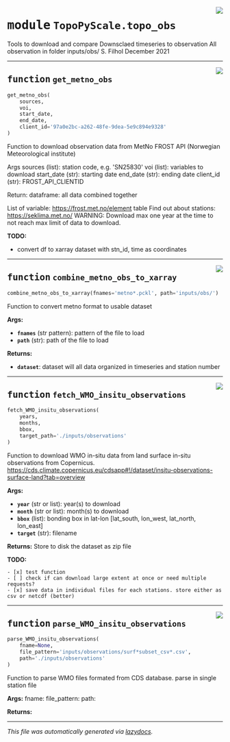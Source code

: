 <!-- markdownlint-disable -->

<a href="../docs/TopoPyScale/topo_obs#L0"><img align="right" style="float:right;" src="https://img.shields.io/badge/-source-cccccc?style=flat-square"></a>

# <kbd>module</kbd> `TopoPyScale.topo_obs`
Tools to download and compare Downsclaed timeseries to observation All observation in folder inputs/obs/ S. Filhol December 2021 


---

<a href="../docs/TopoPyScale/topo_obs/get_metno_obs#L15"><img align="right" style="float:right;" src="https://img.shields.io/badge/-source-cccccc?style=flat-square"></a>

## <kbd>function</kbd> `get_metno_obs`

```python
get_metno_obs(
    sources,
    voi,
    start_date,
    end_date,
    client_id='97a0e2bc-a262-48fe-9dea-5e9c894e9328'
)
```

Function to download observation data from MetNo FROST API (Norwegian Meteorological institute) 

Args  sources (list): station code, e.g. 'SN25830'  voi (list): variables to download  start_date (str): starting date  end_date (str): ending date  client_id (str): FROST_API_CLIENTID 

Return:   dataframe: all data combined together 

List of variable: https://frost.met.no/element table Find out about stations: https://seklima.met.no/  WARNING: Download max one year at the time to not reach max limit of data to download. 



**TODO:**
 
- convert df to xarray dataset with stn_id, time as coordinates 


---

<a href="../docs/TopoPyScale/topo_obs/combine_metno_obs_to_xarray#L74"><img align="right" style="float:right;" src="https://img.shields.io/badge/-source-cccccc?style=flat-square"></a>

## <kbd>function</kbd> `combine_metno_obs_to_xarray`

```python
combine_metno_obs_to_xarray(fnames='metno*.pckl', path='inputs/obs/')
```

Function to convert metno format to usable dataset 



**Args:**
 
 - <b>`fnames`</b> (str pattern):  pattern of the file to load 
 - <b>`path`</b> (str):  path of the file to load 



**Returns:**
 
 - <b>`dataset`</b>:  dataset will all data organized in timeseries and station number 


---

<a href="../docs/TopoPyScale/topo_obs/fetch_WMO_insitu_observations#L92"><img align="right" style="float:right;" src="https://img.shields.io/badge/-source-cccccc?style=flat-square"></a>

## <kbd>function</kbd> `fetch_WMO_insitu_observations`

```python
fetch_WMO_insitu_observations(
    years,
    months,
    bbox,
    target_path='./inputs/observations'
)
```

Function to download WMO in-situ data from land surface in-situ observations from Copernicus. https://cds.climate.copernicus.eu/cdsapp#!/dataset/insitu-observations-surface-land?tab=overview 



**Args:**
 
 - <b>`year`</b> (str or list):  year(s) to download 
 - <b>`month`</b> (str or list):  month(s) to download 
 - <b>`bbox`</b> (list):  bonding box in lat-lon [lat_south, lon_west, lat_north, lon_east] 
 - <b>`target`</b> (str):  filename 



**Returns:**
 Store to disk the dataset as zip file 



**TODO:**
 
    - [x] test function 
    - [ ] check if can download large extent at once or need multiple requests? 
    - [x] save data in individual files for each stations. store either as csv or netcdf (better) 


---

<a href="../docs/TopoPyScale/topo_obs/parse_WMO_insitu_observations#L163"><img align="right" style="float:right;" src="https://img.shields.io/badge/-source-cccccc?style=flat-square"></a>

## <kbd>function</kbd> `parse_WMO_insitu_observations`

```python
parse_WMO_insitu_observations(
    fname=None,
    file_pattern='inputs/observations/surf*subset_csv*.csv',
    path='./inputs/observations'
)
```

Function to parse WMO files formated from CDS database. parse in single station file 



**Args:**
  fname:  file_pattern:  path: 



**Returns:**
 




---

_This file was automatically generated via [lazydocs](https://github.com/ml-tooling/lazydocs)._

